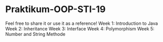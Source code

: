 # Praktikum-OOP-STI-19
Feel free to share it or use it as a reference! 
Week 1: Introduction to Java
Week 2: Inheritance
Week 3: Interface
Week 4: Polymorphism
Week 5: Number and String Methode
